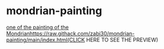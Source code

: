 # mondrian-painting
[one of the painting of the Mondrian](https://raw.githack.com/zabi30/mondrian-painting/main/index.html)https://raw.githack.com/zabi30/mondrian-painting/main/index.html(CLICK HERE TO SEE THE PREVIEW)
